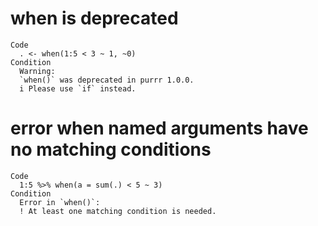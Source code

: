# when is deprecated

    Code
      . <- when(1:5 < 3 ~ 1, ~0)
    Condition
      Warning:
      `when()` was deprecated in purrr 1.0.0.
      i Please use `if` instead.

# error when named arguments have no matching conditions

    Code
      1:5 %>% when(a = sum(.) < 5 ~ 3)
    Condition
      Error in `when()`:
      ! At least one matching condition is needed.

